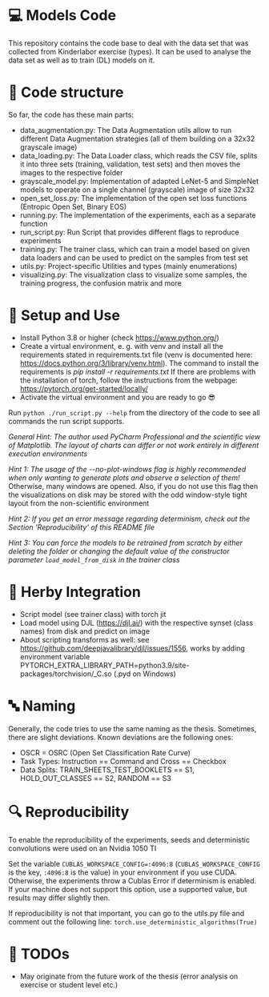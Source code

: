 # :computer: Models Code

This repository contains the code base to deal with the data set that was collected
from Kinderlabor exercise (types). It can be used to analyse the data set as well as to train (DL) models on it.

# :open_file_folder: Code structure

So far, the code has these main parts:

- data_augmentation.py: The Data Augmentation utils allow to run different Data Augmentation strategies (all of them
  building on a 32x32 grayscale image)
- data_loading.py: The Data Loader class, which reads the CSV file, splits it into 
  three sets (training, validation, test sets) and then moves the images to the respective folder
- grayscale_model.py: Implementation of adapted LeNet-5 and SimpleNet models to operate on a single channel (grayscale)
  image of size 32x32
- open_set_loss.py: The implementation of the open set loss functions (Entropic Open Set, Binary EOS)
- running.py: The implementation of the experiments, each as a separate function
- run_script.py: Run Script that provides different flags to reproduce experiments
- training.py: The trainer class, which can train a model based on given data loaders and can be used to predict on the
  samples from test set
- utils.py: Project-specific Utilities and types (mainly enumerations)
- visualizing.py: The visualization class to visualize some samples, the training progress, the confusion matrix and more

# :floppy_disk: Setup and Use

- Install Python 3.8 or higher (check https://www.python.org/)
- Create a virtual environment, e. g. with venv and install all the requirements stated in requirements.txt file (venv 
  is documented here: https://docs.python.org/3/library/venv.html). The command to install the requirements is *pip install -r requirements.txt*
  If there are problems with the installation of torch, follow the instructions from the webpage: https://pytorch.org/get-started/locally/
- Activate the virtual environment and you are ready to go :sunglasses:

Run ``python ./run_script.py --help`` from the directory of the code to see all commands the run script supports.

*General Hint: The author used PyCharm Professional and the scientific view of Matplotlib. 
The layout of charts can differ or not work entirely in different execution environments*

*Hint 1: The usage of the --no-plot-windows flag is highly recommended when only wanting to generate plots and observe a selection of them!*
Otherwise, many windows are opened. Also, if you do not use this flag then the visualizations on disk may be stored with the odd window-style tight layout from the non-scientific environment

*Hint 2: If you get an error message regarding determinism, check out the Section 'Reproducibility' of this README file*

*Hint 3: You can force the models to be retrained from scratch by either deleting the folder or changing the default value of the constructor parameter ``load_model_from_disk`` in the trainer class*

# :rocket: Herby Integration

- Script model (see trainer class) with torch jit
- Load model using DJL (https://djl.ai/) with the respective synset (class names) from disk and predict on image
- About scripting transforms as well: see https://github.com/deepjavalibrary/djl/issues/1556, works by adding
  environment variable PYTORCH_EXTRA_LIBRARY_PATH=python3.9/site-packages/torchvision/_C.so (.pyd on Windows)

# :abc: Naming

Generally, the code tries to use the same naming as the thesis. Sometimes, there are slight deviations. 
Known deviations are the following ones:

- OSCR = OSRC (Open Set Classification Rate Curve)
- Task Types: Instruction == Command and Cross == Checkbox
- Data Splits: TRAIN_SHEETS_TEST_BOOKLETS == S1, HOLD_OUT_CLASSES == S2, RANDOM == S3

# :mag: Reproducibility

To enable the reproducibility of the experiments, seeds and deterministic convolutions were used on an
Nvidia 1050 TI

Set the variable ``CUBLAS_WORKSPACE_CONFIG=:4096:8`` (``CUBLAS_WORKSPACE_CONFIG`` is the key, ``:4096:8`` is the value) 
in your environment if you use CUDA. Otherwise, the experiments throw a Cublas Error if determinism is enabled.
If your machine does not support this option, use a supported value, but results may differ slightly then.

If reproducibility is not that important, you can go to the utils.py file and comment out the following line:
``torch.use_deterministic_algorithms(True)``

# :ledger: TODOs
* May originate from the future work of the thesis (error analysis on exercise or student level etc.)
